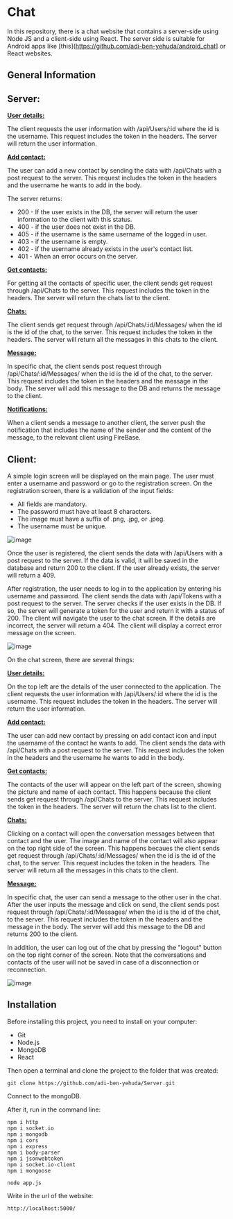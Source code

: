 # Chat

In this repository, there is a chat website that contains a server-side using Node JS and a client-side using React. The server side is suitable for Android apps like [this](https://github.com/adi-ben-yehuda/android_chat] or React websites. 

## General Information

## Server: 
<ins>**User details:**</ins>

The client requests the user information with /api/Users/:id where the id is the username. This request includes the token in the headers. The server will return the user information.

<ins>**Add contact:**</ins>

The user can add a new contact by sending the data with /api/Chats with a post request to the server. This request includes the token in the headers and the username he wants to add in the body.

The server returns: 
- 200 - If the user exists in the DB, the server will return the user information to the client with this status.
- 400 - if the user does not exist in the DB. 
- 405 - if the username is the same username of the logged in user. 
- 403 - if the username is empty. 
- 402 - if the username already exists in the user's contact list. 
- 401 - When an error occurs on the server.

<ins>**Get contacts:**</ins>

For getting all the contacts of specific user, the client sends get request through /api/Chats to the server. This request includes the token in the headers. The server will return the chats list to the client.

<ins>**Chats:**</ins>

The client sends get request through /api/Chats/:id/Messages/ when the id is the id of the chat, to the server. This request includes the token in the headers. The server will return all the messages in this chats to the client.

<ins>**Message:**</ins>

In specific chat, the client sends post request through /api/Chats/:id/Messages/ when the id is the id of the chat, to the server. This request includes the token in the headers and the message in the body. The server will add this message to the DB and returns the message to the client.

<ins>**Notifications:**</ins>

When a client sends a message to another client, the server push the notification that includes the name of the sender and the content of the message, to the relevant client using FireBase.

## Client: 
A simple login screen will be displayed on the main page. The user must enter a username and password or go to the registration screen.
On the registration screen, there is a validation of the input fields:
  -  All fields are mandatory.
   - The password must have at least 8 characters.
   - The image must have a suffix of .png, .jpg, or .jpeg.
   - The username must be unique.
    
![image](https://github.com/adi-ben-yehuda/server_NodeJS/assets/117977429/b32771bd-58a0-4798-b5ea-c49794f65bc7)

Once the user is registered, the client sends the data with /api/Users with a post request to the server. If the data is valid, it will be saved in the database and return 200 to the client. If the user already exists, the server will return a 409.

After registration, the user needs to log in to the application by entering his username and password. 
The client sends the data with /api/Tokens with a post request to the server. The server checks if the user exists in the DB. 
If so, the server will generate a token for the user and return it with a status of 200. The client will navigate the user to the chat screen.
If the details are incorrect, the server will return a 404. The client will display a correct error message on the screen.

![image](https://github.com/adi-ben-yehuda/server_NodeJS/assets/117977429/4689018e-6ffc-42bb-bfde-11e3636ce604)

On the chat screen, there are several things:

<ins>**User details:**</ins>

On the top left are the details of the user connected to the application. The client requests the user information with /api/Users/:id where the id is the username. This request includes the token in the headers. The server will return the user information.

<ins>**Add contact:**</ins>

The user can add new contact by pressing on add contact icon and input the username of the contact he wants to add. 
The client sends the data with /api/Chats with a post request to the server. This request includes the token in the headers and the username he wants to add in the body. 

<ins>**Get contacts:**</ins>

The contacts of the user will appear on the left part of the screen, showing the picture and name of each contact.
This happens because the client sends get request through /api/Chats to the server. This request includes the token in the headers. 
The server will return the chats list to the client. 

<ins>**Chats:**</ins>

Clicking on a contact will open the conversation messages between that contact and the user. The image and name of the contact will also appear on the top right side of the screen.
This happens becaues the client sends get request through /api/Chats/:id/Messages/ when the id is the id of the chat, to the server. This request includes the token in the headers. 
The server will return all the messages in this chats to the client. 

<ins>**Message:**</ins>

In specific chat, the user can send a message to the other user in the chat. After the user inputs the message and click on send, the client sends post request through /api/Chats/:id/Messages/ when the id is the id of the chat, to the server. This request includes the token in the headers and the message in the body. 
The server will add this message to the DB and returns 200 to the client. 

In addition, the user can log out of the chat by pressing the "logout" button on the top right corner of the screen. Note that the conversations and contacts of the user will not be saved in case of a disconnection or reconnection.

![image](https://github.com/adi-ben-yehuda/server_NodeJS/assets/117977429/18f173c7-9b33-4e25-b1c2-550b3c4210a0)

## Installation
Before installing this project, you need to install on your computer:
* Git
* Node.js
* MongoDB
* React

Then open a terminal and clone the project to the folder that was created:
```
git clone https://github.com/adi-ben-yehuda/Server.git
```
Connect to the mongoDB.

After it, run in the command line:
```
npm i http
npm i socket.io
npm i mongodb
npm i cors
npm i express
npm i body-parser
npm i jsonwebtoken
npm i socket.io-client
npm i mongoose

node app.js
```
Write in the url of the website:
```
http://localhost:5000/
```




